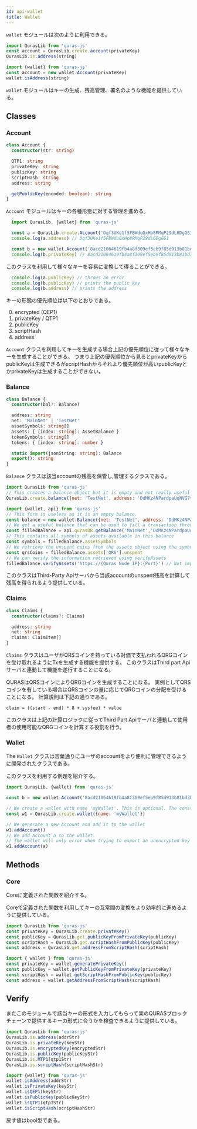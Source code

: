 ```yaml
---
id: api-wallet
title: Wallet
---
```


`wallet` モジュールは次のように利用できる。

```js
import QurasLib from 'quras-js'
const account = QurasLib.create.account(privateKey)
QurasLib.is.address(string)

import {wallet} from 'quras-js'
const account = new wallet.Account(privateKey)
wallet.isAddress(string)
```

`wallet` モジュールはキーの生成、残高管理、署名のような機能を提供している。

## Classes
### Account

```ts
class Account {
  constructor(str: string)

  QTP1: string
  privateKey: string
  publicKey: string
  scriptHash: string
  address: string

  getPublicKey(encoded: boolean): string
}
```

`Account` モジュールはキーの各種形態に対する管理を進める。

```js
  import QurasLib, {wallet} from 'quras-js'

  const a = QurasLib.create.Account('Dqf3UKe1f5FBWduGxHp8RMqP29dL6DgGS1')
  console.log(a.address) // Dqf3UKe1f5FBWduGxHp8RMqP29dL6DgGS1

  const b = new wallet.Account('8acd21064619fb4a8f309ef5eb9f85d913b81bd3b0894962e2974ba3bf821ca6')
  console.log(b.privateKey) // 8acd21064619fb4a8f309ef5eb9f85d913b81bd3b0894962e2974ba3bf821ca6
```

このクラスを利用して様々なキーを容易に変換して得ることができる。

```js
  console.log(a.publicKey) // throws an error
  console.log(b.publicKey) // prints the public key
  console.log(b.address) // prints the address
```

キーの形態の優先順位は以下のとおりである。

0. encrypted (QEP1)
1. privateKey / QTP1
2. publicKey
3. scriptHash
4. address

`Account` クラスを利用してキーを生成する場合上記の優先順位に従って様々なキーを生成することができる。
つまり上記の優先順位から見るとprivateKeyからpublicKeyは生成できるがscriptHashからそれより優先順位が高いpublicKeyとかprivateKeyは生成することができない。

### Balance

```ts
class Balance {
  constructor(bal?: Balance)

  address: string
  net: 'MainNet' | 'TestNet'
  assetSymbols: string[]
  assets: { [index: string]: AssetBalance }
  tokenSymbols: string[]
  tokens: { [index: string]: number }

  static import(jsonString: string): Balance
  export(): string
}
```

`Balance` クラスは該当accountの残高を保管し,管理するクラスである。

```js
import QurasLib from 'quras-js'
// This creates a balance object but it is empty and not really useful
QurasLib.create.balance({net: 'TestNet', address: 'DdMKz4NPardpaUqNVG7tfj9PgDNoD9zr9c'})

import {wallet, api} from 'quras-js'
// This form is useless as it is an empty balance.
const balance = new wallet.Balance({net: 'TestNet', address: 'DdMKz4NPardpaUqNVG7tfj9PgDNoD9zr9c'})
// We get a useful balance that can be used to fill a transaction through api.qurasDB
const filledBalance = api.qurasDB.getBalance('MainNet','DdMKz4NPardpaUqNVG7tfj9PgDNoD9zr9c')
// This contains all symbols of assets available in this balance
const symbols = filledBalance.assetSymbols
// We retrieve the unspent coins from the assets object using the symbol
const qrsCoins = filledBalance.assets['QRS'].unspent
// We can verify the information retrieved using verifyAssets
filledBalance.verifyAssets('https://{Quras Node IP}:{Port}') // Not implemented.
```

このクラスはThird-Party Apiサーバから当該accountのunspent残高を計算して残高を得られるよう提供している。

### Claims

```ts
class Claims {
  constructor(claims?: Claims)

  address: string
  net: string
  claims: ClaimItem[]
}
```

`Claims` クラスはユーザがQRSコインを持っている対価で支払われるQRGコインを受け取れるようにTxを生成する機能を提供する。
このクラスはThird part Apiサーバと連動して機能を遂行することになる。

QURASはQRSコインによりQRGコインを生成することになる。
実例としてQRSコインを有している場合はQRSコインの量に応じてQRGコインの分配を受けることになる。
計算規則は下記の通りである。

    claim = ((start - end) * 8 + sysfee) * value

このクラスは上記の計算ロジックに従ってThird Part Apiサーバと連動して使用者の使用可能なQRGコインを計算する役割を行う。

### Wallet

The `Wallet` クラスは言葉通りにユーザのaccountをより便利に管理できるように開発されたクラスである。

このクラスを利用する例題を紹介する。

```js
import QurasLib, {wallet} from 'quras-js'

const b = new wallet.Account('8acd21064619fb4a8f309ef5eb9f85d913b81bd3b0894962e2974ba3bf821ca6')

// We create a wallet with name 'myWallet'. This is optional. The constructor is fine with no arguments.
const w1 = QurasLib.create.wallet({name: 'myWallet'})

// We generate a new Account and add it to the wallet
w1.addAccount()
// We add Account a to the wallet.
// The wallet will only error when trying to export an unencrypted key but does not prevent you from adding it.
w1.addAccount(a)
```

## Methods

### Core

Coreに定義された関数を紹介する。

Coreで定義された関数を利用してキーの互常間の変換をより効率的に進めるように提供している。

```js
import QurasLib from 'quras-js'
const privateKey = QurasLib.create.privateKey()
const publicKey = QurasLib.get.publicKeyFromPrivateKey(publicKey)
const scriptHash = QurasLib.get.scriptHashFromPublicKey(publicKey)
const address = QurasLib.get.addressFromScriptHash(scriptHash)

import { wallet } from 'quras-js'
const privateKey = wallet.generatePrivateKey()
const publicKey = wallet.getPublicKeyFromPrivateKey(privateKey)
const scriptHash = wallet.getScriptHashFromPublicKey(publicKey)
const address = wallet.getAddressFromScriptHash(scriptHash)
```

## Verify

またこのモジュールで該当キーの形式を入力してもらって実のQURASブロックチェーンで提供するキーの形式に合うかを検査できるように提供している。

```js
import QurasLib from 'quras-js'
QurasLib.is.address(addrStr)
QurasLib.is.privateKey(keyStr)
QurasLib.is.encryptedKey(encryptedStr)
QurasLib.is.publicKey(publicKeyStr)
QurasLib.is.MTP1(qtp1Str)
QurasLib.is.scriptHash(scriptHashStr)

import {wallet} from 'quras-js'
wallet.isAddress(addrStr)
wallet.isPrivateKey(keyStr)
wallet.isQEP1(keyStr)
wallet.isPublicKey(publicKeyStr)
wallet.isQTP1(qtp1Str)
wallet.isScriptHash(scriptHashStr)
```

戻す値はbool型である。
